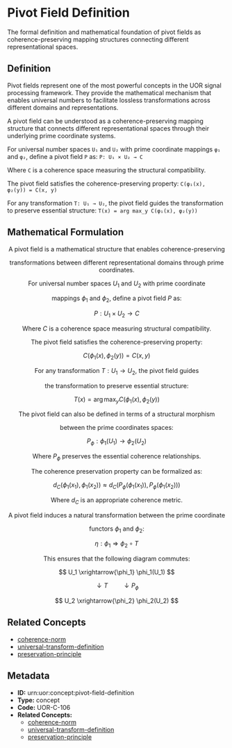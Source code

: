 # Pivot Field Definition

The formal definition and mathematical foundation of pivot fields as coherence-preserving mapping structures connecting different representational spaces.

## Definition

Pivot fields represent one of the most powerful concepts in the UOR signal processing framework. They provide the mathematical mechanism that enables universal numbers to facilitate lossless transformations across different domains and representations.

A pivot field can be understood as a coherence-preserving mapping structure that connects different representational spaces through their underlying prime coordinate systems.

For universal number spaces `U₁` and `U₂` with prime coordinate mappings `φ₁` and `φ₂`, define a pivot field `P` as: `P: U₁ × U₂ → C`

Where `C` is a coherence space measuring the structural compatibility.

The pivot field satisfies the coherence-preserving property: `C(φ₁(x), φ₂(y)) = C(x, y)`

For any transformation `T: U₁ → U₂`, the pivot field guides the transformation to preserve essential structure: `T(x) = arg max_y C(φ₁(x), φ₂(y))`

## Mathematical Formulation

$$
\text{A pivot field is a mathematical structure that enables coherence-preserving}
$$

$$
\text{transformations between different representational domains through prime coordinates.}
$$

$$
\text{For universal number spaces } U_1 \text{ and } U_2 \text{ with prime coordinate}
$$

$$
\text{mappings } \phi_1 \text{ and } \phi_2\text{, define a pivot field } P \text{ as:}
$$

$$
P: U_1 \times U_2 \to C
$$

$$
\text{Where } C \text{ is a coherence space measuring structural compatibility.}
$$

$$
\text{The pivot field satisfies the coherence-preserving property:}
$$

$$
C(\phi_1(x), \phi_2(y)) = C(x, y)
$$

$$
\text{For any transformation } T: U_1 \to U_2\text{, the pivot field guides}
$$

$$
\text{the transformation to preserve essential structure:}
$$

$$
T(x) = \arg\max_y C(\phi_1(x), \phi_2(y))
$$

$$
\text{The pivot field can also be defined in terms of a structural morphism }
$$

$$
\text{between the prime coordinates spaces:}
$$

$$
P_{\phi}: \phi_1(U_1) \to \phi_2(U_2)
$$

$$
\text{Where } P_{\phi} \text{ preserves the essential coherence relationships.}
$$

$$
\text{The coherence preservation property can be formalized as:}
$$

$$
d_C(\phi_1(x_1), \phi_1(x_2)) \approx d_C(P_{\phi}(\phi_1(x_1)), P_{\phi}(\phi_1(x_2)))
$$

$$
\text{Where } d_C \text{ is an appropriate coherence metric.}
$$

$$
\text{A pivot field induces a natural transformation between the prime coordinate}
$$

$$
\text{functors } \phi_1 \text{ and } \phi_2\text{:}
$$

$$
\eta: \phi_1 \Rightarrow \phi_2 \circ T
$$

$$
\text{This ensures that the following diagram commutes:}
$$

$$
U_1 \xrightarrow{\phi_1} \phi_1(U_1)
$$

$$
\downarrow T \quad \quad \downarrow P_{\phi}
$$

$$
U_2 \xrightarrow{\phi_2} \phi_2(U_2)
$$

## Related Concepts

- [coherence-norm](./coherence-norm.md)
- [universal-transform-definition](./universal-transform-definition.md)
- [preservation-principle](./preservation-principle.md)

## Metadata

- **ID:** urn:uor:concept:pivot-field-definition
- **Type:** concept
- **Code:** UOR-C-106
- **Related Concepts:**
  - [coherence-norm](./coherence-norm.md)
  - [universal-transform-definition](./universal-transform-definition.md)
  - [preservation-principle](./preservation-principle.md)
